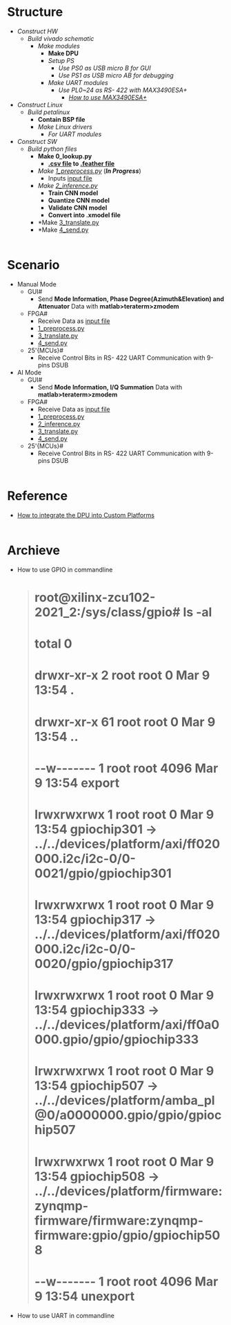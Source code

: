 # Structure
* *Construct HW*
    * *Build vivado schematic*
        * *Make modules*
            * **Make DPU**
            * *Setup PS*
                * *Use PS0 as USB micro B for GUI*
                * *Use PS1 as USB micro AB for debugging*
            * *Make UART modules*
                * *Use PL0~24 as RS- 422 with MAX3490ESA+*
                    * *[How to use MAX3490ESA+]()*
* *Construct Linux*
    * *Build petalinux*
        * **Contain BSP file**
        * *Make Linux drivers*
            * *For UART modules*
* *Construct SW*
    * *Build python files*
        * **Make 0_lookup.py**
            * **[.csv file](./w_board/table.csv) to [.feather file](./w_board/table.feather)**
        * *Make [1_preprocess.py](./w_gui/1_preprocess.py)* (***In Progress***)
            * Inputs [input file](./w_gui/input)
        * *Make [2_inference.py](./w_gui/2_inference.py)*
            * **Train CNN model**
            * **Quantize CNN model**
            * **Validate CNN model**
            * **Convert into .xmodel file**
        * *Make [3_translate.py](./w_gui/3_translate.py)
        * *Make [4_send.py](./w_gui/4_send.py)
<br></br>
# Scenario
* Manual Mode
    * GUI#
        * Send **Mode Information, Phase Degree(Azimuth&Elevation) and Attenuator** Data with **matlab>teraterm>zmodem**
    * FPGA#
        * Receive Data as [input file](./w_gui/input)
        * [1_preprocess.py](./w_gui/1_preprocess.py)
        * [3_translate.py](./w_gui/3_translate.py)
        * [4_send.py](./w_gui/4_send.py)
    * 25'{MCUs}#
        * Receive Control Bits in RS- 422 UART Communication with 9-pins DSUB
* AI Mode
    * GUI#
        * Send **Mode Information, I/Q Summation** Data with **matlab>teraterm>zmodem**
    * FPGA#
        * Receive Data as [input file](./w_gui/input)
        * [1_preprocess.py](./w_gui/1_preprocess.py)
        * [2_inference.py](./w_gui/2_inference.py)
        * [3_translate.py](./w_gui/3_translate.py)
        * [4_send.py](./w_gui/4_send.py)
    * 25'{MCUs}#
        * Receive Control Bits in RS- 422 UART Communication with 9-pins DSUB
<br></br>
# Reference
* [How to integrate the DPU into Custom Platforms](https://docs.xilinx.com/r/en-US/ug1414-vitis-ai/Integrating-the-DPU-into-Custom-Platforms)
<br></br>
# Archieve
* How to use GPIO in commandline
    ># root@xilinx-zcu102-2021_2:/sys/class/gpio# ls -al
    ># total 0
    ># drwxr-xr-x  2 root root    0 Mar  9 13:54 .
    ># drwxr-xr-x 61 root root    0 Mar  9 13:54 ..
    ># --w-------  1 root root 4096 Mar  9 13:54 export
    ># lrwxrwxrwx  1 root root    0 Mar  9 13:54 gpiochip301 -> ../../devices/platform/axi/ff020000.i2c/i2c-0/0-0021/gpio/gpiochip301
    ># lrwxrwxrwx  1 root root    0 Mar  9 13:54 gpiochip317 -> ../../devices/platform/axi/ff020000.i2c/i2c-0/0-0020/gpio/gpiochip317
    ># lrwxrwxrwx  1 root root    0 Mar  9 13:54 gpiochip333 -> ../../devices/platform/axi/ff0a0000.gpio/gpio/gpiochip333
    ># lrwxrwxrwx  1 root root    0 Mar  9 13:54 gpiochip507 -> ../../devices/platform/amba_pl@0/a0000000.gpio/gpio/gpiochip507
    ># lrwxrwxrwx  1 root root    0 Mar  9 13:54 gpiochip508 -> ../../devices/platform/firmware:zynqmp-firmware/firmware:zynqmp-firmware:gpio/gpio/gpiochip508
    ># --w-------  1 root root 4096 Mar  9 13:54 unexport
* How to use UART in commandline